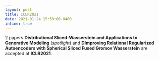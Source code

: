 ```yaml
---
layout: post
title: ICLR2021
date: 2021-01-24 15:59:00-0400
inline: true
---
```


2 papers **Distributional Sliced-Wasserstein and Applications to Generative Modeling** (*spotlight*) and **DImproving Relational Regularized Autoencoders with Spherical Sliced Fused Gromov Wasserstein** are accepted at **ICLR2021**.  
